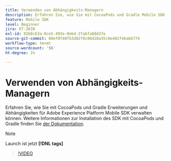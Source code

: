 ```yaml
---
title: Verwenden von Abhängigkeits-Managern
description: Erfahren Sie, wie Sie mit CocoaPods und Gradle Mobile SDK-Erweiterungen und -Abhängigkeiten verwalten können.
feature: Mobile SDK
level: Beginner
jira: KT-2638
exl-id: 92b8c63a-0ce5-493e-8ebd-2fabfa88d37e
source-git-commit: 00ef0f40fb3d82f0c06428a35c0e402f46ab6774
workflow-type: tm+mt
source-wordcount: '56'
ht-degree: 1%

---
```


# Verwenden von Abhängigkeits-Managern

Erfahren Sie, wie Sie mit CocoaPods und Gradle Erweiterungen und Abhängigkeiten für Adobe Experience Platform Mobile SDK verwalten können. Weitere Informationen zur Installation des SDK mit CocoaPods und Gradle finden Sie [der Dokumentation](https://developer.adobe.com/client-sdks/documentation/getting-started/get-the-sdk/).

>[!NOTE]
>
> Launch ist jetzt **[!DNL tags]**

>[!VIDEO](https://video.tv.adobe.com/v/26263/?learn=on)
